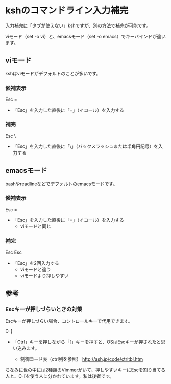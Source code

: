 # kshのコマンドライン入力補完
入力補完に「タブが使えない」kshですが、別の方法で補完が可能です。

viモード（set -o vi）と、emacsモード（set -o emacs）でキーバインドが違います。

## viモード
kshはviモードがデフォルトのことが多いです。

### 候補表示

 Esc = 

* 「Esc」を入力した直後に「=」（イコール）を入力する

### 補完

 Esc \\

* 「Esc」を入力した直後に「\」（バックスラッシュまたは半角円記号）を入力する

## emacsモード
bashやreadlineなどでデフォルトのemacsモードです。

### 候補表示

 Esc = 

* 「Esc」を入力した直後に「=」（イコール）を入力する
  * viモードと同じ

### 補完

 Esc Esc

* 「Esc」を2回入力する
  * viモードと違う
  * viモードより押しやすい

## 参考

### Escキーが押しづらいときの対策
Escキーが押しづらい場合、コントロールキーで代用できます。

 C-[

* 「Ctrl」キーを押しながら「[」キーを押すと、OSはEscキーが押されたと思い込みます。

  * 制御コード表（ctrl列を参照） http://ash.jp/code/ctrltbl.htm

ちなみに世の中には2種類のVimmerがいて、押しやすいキーにEscを割り当てる人と、C-[を使う人に分かれています。私は後者です。
